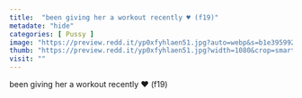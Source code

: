 ```yaml
---
title:  "been giving her a workout recently ♥️ (f19)"
metadate: "hide"
categories: [ Pussy ]
image: "https://preview.redd.it/yp0xfyhlaen51.jpg?auto=webp&s=b1e39599223f424f7ddc8fc9ed2430b392bb80a2"
thumb: "https://preview.redd.it/yp0xfyhlaen51.jpg?width=1080&crop=smart&auto=webp&s=9ff1013810df28116b4dc7c50db21b00a60d9cd0"
visit: ""
---
```

been giving her a workout recently ♥️ (f19)

